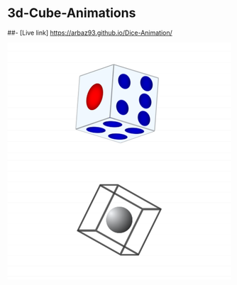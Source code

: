 # 3d-Cube-Animations

##- [Live link] https://arbaz93.github.io/Dice-Animation/

![3d dice animation](./images/dice-preview.png)
![shere inside a cube 3d  animation](./images/preview.png)
